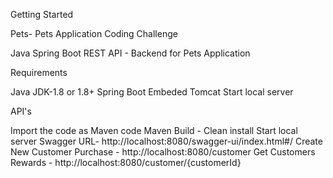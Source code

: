 Getting Started

Pets- Pets Application Coding Challenge

Java Spring Boot REST API - Backend for Pets Application

Requirements

Java JDK-1.8 or 1.8+ Spring Boot Embeded Tomcat Start local server

API's

Import the code as Maven code
Maven Build - Clean install
Start local server
Swagger URL- http://localhost:8080/swagger-ui/index.html#/
Create New Customer Purchase - http://localhost:8080/customer
Get Customers Rewards  - http://localhost:8080/customer/{customerId}